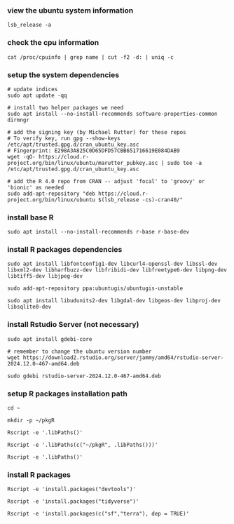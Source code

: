 ### view the ubuntu system information

```shell
lsb_release -a
```

### check the cpu information

```
cat /proc/cpuinfo | grep name | cut -f2 -d: | uniq -c
```

### setup the system dependencies

```
# update indices
sudo apt update -qq
```

```
# install two helper packages we need
sudo apt install --no-install-recommends software-properties-common dirmngr
```

```
# add the signing key (by Michael Rutter) for these repos
# To verify key, run gpg --show-keys /etc/apt/trusted.gpg.d/cran_ubuntu_key.asc 
# Fingerprint: E298A3A825C0D65DFD57CBB651716619E084DAB9
wget -qO- https://cloud.r-project.org/bin/linux/ubuntu/marutter_pubkey.asc | sudo tee -a /etc/apt/trusted.gpg.d/cran_ubuntu_key.asc
```

```
# add the R 4.0 repo from CRAN -- adjust 'focal' to 'groovy' or 'bionic' as needed
sudo add-apt-repository "deb https://cloud.r-project.org/bin/linux/ubuntu $(lsb_release -cs)-cran40/"
```

### install base R

```
sudo apt install --no-install-recommends r-base r-base-dev
```

### install R packages dependencies

```
sudo apt install libfontconfig1-dev libcurl4-openssl-dev libssl-dev libxml2-dev libharfbuzz-dev libfribidi-dev libfreetype6-dev libpng-dev libtiff5-dev libjpeg-dev 
```

```
sudo add-apt-repository ppa:ubuntugis/ubuntugis-unstable
```

```
sudo apt install libudunits2-dev libgdal-dev libgeos-dev libproj-dev libsqlite0-dev
```

### install Rstudio Server (not necessary)

```
sudo apt install gdebi-core
```

```
# remember to change the ubuntu version number
wget https://download2.rstudio.org/server/jammy/amd64/rstudio-server-2024.12.0-467-amd64.deb
```

```
sudo gdebi rstudio-server-2024.12.0-467-amd64.deb
```

### setup R packages installation path

```
cd ~
```

```
mkdir -p ~/pkgR
```

```
Rscript -e '.libPaths()'
```

```
Rscript -e '.libPaths(c("~/pkgR", .libPaths()))'
```

```
Rscript -e '.libPaths()'
```

### install R packages

```
Rscript -e 'install.packages("devtools")'
```

```
Rscript -e 'install.packages("tidyverse")'
```

```
Rscript -e 'install.packages(c("sf","terra"), dep = TRUE)'
```
